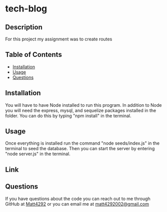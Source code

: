 # tech-blog

## Description
For this project my assignment was to create routes 

## Table of Contents
  * [Installation](#installation)
  * [Usage](#usage)
  * [Questions](#questions)

## Installation
You will have to have Node installed to run this program. In addition to Node you will need the express, mysql, and sequelize packages installed in the folder. You can do this by typing "npm install" in the terminal.

## Usage
Once everything is installed run the command "node seeds/index.js" in the terminal to seed the database. Then you can start the server by entering "node server.js" in the terminal.

## Link 

## Questions
If you have questions about the code you can reach out to me through GitHub at [Matt4292](https://github.com/Matt4292)
or you can email me at [matt4292002@gmail.com](mailto:matt4292002@gmail.com)